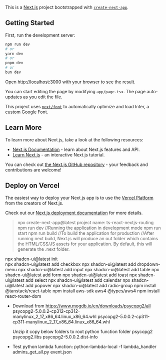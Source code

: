 This is a [Next.js](https://nextjs.org/) project bootstrapped with [`create-next-app`](https://github.com/vercel/next.js/tree/canary/packages/create-next-app).

## Getting Started

First, run the development server:

```bash
npm run dev
# or
yarn dev
# or
pnpm dev
# or
bun dev
```

Open [http://localhost:3000](http://localhost:3000) with your browser to see the result.

You can start editing the page by modifying `app/page.tsx`. The page auto-updates as you edit the file.

This project uses [`next/font`](https://nextjs.org/docs/basic-features/font-optimization) to automatically optimize and load Inter, a custom Google Font.

## Learn More

To learn more about Next.js, take a look at the following resources:

- [Next.js Documentation](https://nextjs.org/docs) - learn about Next.js features and API.
- [Learn Next.js](https://nextjs.org/learn) - an interactive Next.js tutorial.

You can check out [the Next.js GitHub repository](https://github.com/vercel/next.js/) - your feedback and contributions are welcome!

## Deploy on Vercel

The easiest way to deploy your Next.js app is to use the [Vercel Platform](https://vercel.com/new?utm_medium=default-template&filter=next.js&utm_source=create-next-app&utm_campaign=create-next-app-readme) from the creators of Next.js.

Check out our [Next.js deployment documentation](https://nextjs.org/docs/deployment) for more details.

> npx create-next-app@latest
    project name: ts-react-nextjs-routing
> npm run dev //Running the application in development mode
> npm run start
> npm run build //To build the application for production //After running next build, Next.js will produce an out folder which contains the HTML/CSS/JS assets for your application.  By default, this will generate the .next folder.

npx shadcn-ui@latest init      
npx shadcn-ui@latest add checkbox
npx shadcn-ui@latest add dropdown-menu
npx shadcn-ui@latest add input
npx shadcn-ui@latest add table
npx shadcn-ui@latest add form
npx shadcn-ui@latest add toast
npx shadcn-ui@latest add select
npx shadcn-ui@latest add calendar
npx shadcn-ui@latest add popover
npx shadcn-ui@latest add radio-group
npm install @tanstack/react-table
npm install aws-sdk aws4 @types/aws4
npm install react-router-dom
    



- Download from https://www.mogdb.io/en/downloads/psycopg2/all 
    psycopg2-5.0.0.2-cp312-cp312-manylinux_2_17_x86_64.linux_x86_64.whl
    psycopg2-5.0.0.2-cp311-cp311-manylinux_2_17_x86_64.linux_x86_64.whl

    Unzip it
    copy below folders to root python function folder
    psycopg2
    psycopg2.libs
    psycopg2-5.0.0.2.dist-info

- Test python lambda function:
python-lambda-local -f lambda_handler admins_get_all.py event.json